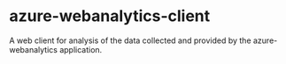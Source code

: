 # azure-webanalytics-client
A web client for analysis of the data collected and provided by the azure-webanalytics application.